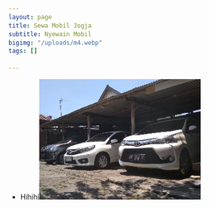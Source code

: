 ```yaml
---
layout: page
title: Sewa Mobil Jogja
subtitle: Nyewain Mobil
bigimg: "/uploads/m4.webp"
tags: []

---
```

* Hihihi![Rental Mobil jogja](/uploads/m4.webp "Sewa mobil jogja")